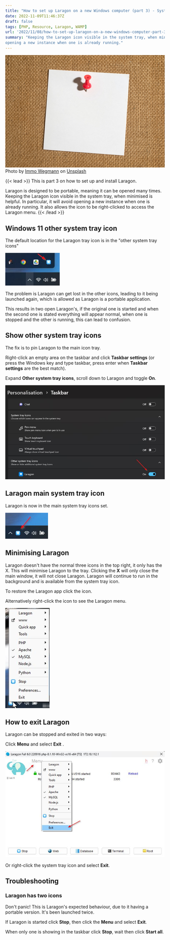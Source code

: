 ```yaml
---
title: "How to set up Laragon on a new Windows computer (part 3) - System tray icon"
date: 2022-11-09T11:46:37Z
draft: false
tags: [PHP, Resource, Laragon, WAMP]
url: '2022/11/08/how-to-set-up-laragon-on-a-new-windows-computer-part-3'
summary: "Keeping the Laragon icon visible in the system tray, when minimised is helpful. In particular, it will avoid
opening a new instance when one is already running."
---
```


![Piece of paper](images/immo-wegmann-DNDHjMoxO8Q-unsplash.jpg "Piece of paper")
Photo
by [Immo Wegmann](https://unsplash.com/@macroman?utm_source=unsplash&utm_medium=referral&utm_content=creditCopyText)
on [Unsplash](https://unsplash.com/s/photos/pin?utm_source=unsplash&utm_medium=referral&utm_content=creditCopyText)

{{< lead >}}
This is part 3 on how to set up and install Laragon.

Laragon is designed to be portable, meaning it can be opened many times. Keeping the Laragon icon visible in the system
tray, when minimised is helpful. In particular, it will avoid opening a new instance when one is already running. It
also allows the icon to be right-clicked to access the Laragon menu.
{{< /lead >}}

## Windows 11 other system tray icon

The default location for the Laragon tray icon is in the "other system tray icons"

![Other system tray icons](images/2022-11-09_12_27_07-other-icon.jpg "Laragon in other system tray icons")

The problem is Laragon can get lost in the other icons, leading to it being launched again, which is allowed as Laragon
is a portable application.

This results in two open Laragon's, if the original one is started and when the second one is stated everything will
appear normal, when one is stopped and the other is running, this can lead to confusion.

## Show other system tray icons

The fix is to pin Laragon to the main icon tray.

Right-click an empty area on the taskbar and click **Taskbar settings** (or press the Windows key and type taskbar,
press enter when **Taskbar settings** are the best match).

Expand **Other system tray icons**, scroll down to Laragon and toggle **On**.

![Taskbar settings](images/2022-11-09_12_29_22-settings.jpg "Taskbar settings")

## Laragon main system tray icon

Laragon is now in the main system tray icons set.

![Main tray icon](images/2022-11-09_12_30_31-tray-icon.jpg "Main system tray icon")

## Minimising Laragon

Laragon doesn't have the normal three icons in the top right, it only has the X. This will minimise Laragon to the tray.
Clicking the **X** will only close the main window, it will not close Laragon. Laragon will continue to run in the
background and is available from the system tray icon.

To restore the Laragon app click the icon.

Alternatively right-click the icon to see the Laragon menu.

![Right-click menu](images/2022-11-09_13_01_38-right-click.jpg "Right-click menu")

## How to exit Laragon

Laragon can be stopped and exited in two ways:

Click **Menu** and select **Exit** .

![Exit Laragon](images/2022-11-09_13_11_44-Laragon-Full-6-0.jpg "Exit Laragon")

Or right-click the system tray icon and select **Exit**.

## Troubleshooting

### Laragon has two icons

Don't panic! This is Laragon's expected behaviour, due to it having a portable version. It's been launched twice.

If Laragon is started click **Stop**, then click the **Menu** and select **Exit**.

When only one is showing in the taskbar click **Stop**, wait then click **Start all**.
